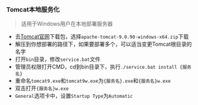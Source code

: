 ### Tomcat本地服务化

> 适用于Windows用户在本地部署服务器

- 去[Tomcat官网](https://archive.apache.org/dist/tomcat/tomcat-9/v9.0.90/bin/)下载包，选择`apache-tomcat-9.0.90-windows-x64.zip`下载
- 解压到你想部署的路径下，如果要部署多个，可以适当变更Tomcat根目录的名字
- 打开`bin`目录，修改`service.bat`文件
- 管理员权限打开CMD，cd到bin目录下，执行`./service.bat install {服务名}`
- 重命名`tomcat9.exe`和`tomcat9w.exe`为`{服务名}.exe`和`{服务名}w.exe`
- 双击打开`{服务名}w.exe`
- `General`选项卡中，设置`Startup Type`为`Automatic`
